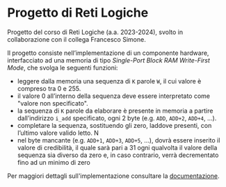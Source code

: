 # Progetto di Reti Logiche

Progetto del corso di Reti Logiche (a.a. 2023-2024), svolto in collaborazione con il collega Francesco Simone.

Il progetto consiste nell’implementazione di un componente hardware, interfacciato ad una memoria di tipo *Single-Port Block RAM Write-First Mode*, che svolga le seguenti funzioni:

- leggere dalla memoria una sequenza di `K` parole `W`, il cui valore è compreso tra 0 e 255.
- il valore 0 all’interno della sequenza deve essere interpretato come "valore non specificato".
- la sequenza di `K` parole da elaborare è presente in memoria a partire dall’indirizzo `i_add` specificato, ogni 2 byte (e.g. `ADD`, `ADD+2`, `ADD+4`, ...).
- completare la sequenza, sostituendo gli zero, laddove presenti, con l’ultimo valore valido letto. N
- nel byte mancante (e.g. `ADD+1`, `ADD+3`, `ADD+5`, ...), dovrà essere inserito il valore di credibilità, il quale sarà pari a 31  ogni qualvolta il valore della sequenza sia diverso da zero e, in caso contrario, verrà decrementato fino ad un minimo di zero

Per maggiori dettagli sull'implementazione consultare la [documentazione](documentation.pdf).
